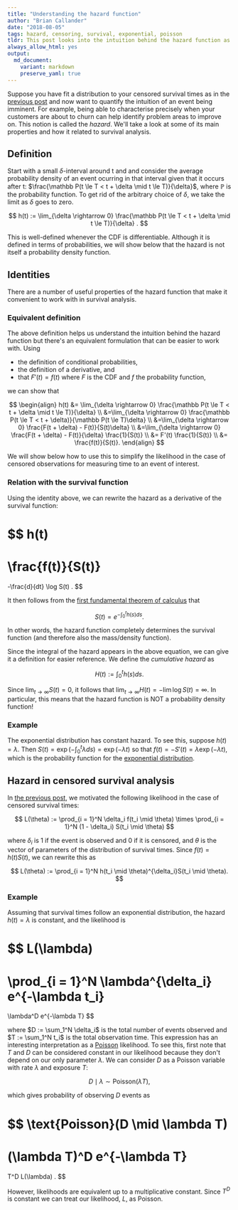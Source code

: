 ```yaml
---
title: "Understanding the hazard function"
author: "Brian Callander"
date: "2018-08-05"
tags: hazard, censoring, survival, exponential, poisson
tldr: This post looks into the intuition behind the hazard function as used in survival analysis. We also show how to calculate the hazard of an exponential survival model using maximum likelihood estimation by considering the likelihood as a Poisson likelihood.
always_allow_html: yes
output: 
  md_document:
    variant: markdown
    preserve_yaml: true
---
```




Suppose you have fit a distribution to your censored survival times as in the [previous post](./censoring.html) and now want to quantify the intuition of an event being imminent. For example, being able to characterise precisely when your customers are about to churn can help identify problem areas to improve on. This notion is called the *hazard*. We'll take a look at some of its main properties and how it related to survival analysis.

<!--more-->

## Definition

Start with a small $\delta$-interval around t and and consider the average probability density of an event ocurring in that interval given that it occurs after t: $\frac{\mathbb P(t \le T < t + \delta \mid t \le T)}{\delta}$, where $\mathbb P$ is the probability function. To get rid of the arbitrary choice of $\delta$, we take the limit as $\delta$ goes to zero.

$$
h(t)
:=
\lim_{\delta \rightarrow 0} \frac{\mathbb P(t \le T < t + \delta \mid t \le T)}{\delta}
.
$$

This is well-defined whenever the CDF is differentiable. Although it is defined in terms of probabilities, we will show below that the hazard is not itself a probability density function.

## Identities

There are a number of useful properties of the hazard function that make it convenient to work with in survival analysis. 

### Equivalent definition

The above definition helps us understand the intuition behind the hazard function but there's an equivalent formulation that can be easier to work with.  Using 

* the definition of conditional probabilities,
* the definition of a derivative, and 
* that $F'(t) = f(t)$ where $F$ is the CDF and $f$ the probability function,

we can show that

$$
\begin{align}
  h(t)
  &=
  \lim_{\delta \rightarrow 0} \frac{\mathbb P(t \le T < t + \delta \mid t \le T)}{\delta}
  \\
  &=\lim_{\delta \rightarrow 0} \frac{\mathbb P(t \le T < t + \delta)}{\mathbb P(t \le T)\delta}
  \\
  &=\lim_{\delta \rightarrow 0} \frac{F(t + \delta) - F(t)}{S(t)\delta}
  \\
  &=\lim_{\delta \rightarrow 0} \frac{F(t + \delta) - F(t)}{\delta} \frac{1}{S(t)}
  \\
  &= F'(t) \frac{1}{S(t)}
  \\
  &= \frac{f(t)}{S(t)}.
\end{align}
$$

We will show below how to use this to simplify the likelihood in the case of censored observations for measuring time to an event of interest.

### Relation with the survival function

Using the identity above, we can rewrite the hazard as a derivative of the survival function:

$$
h(t)
=
\frac{f(t)}{S(t)}
=
-\frac{d}{dt} \log S(t)
.
$$

It then follows from the [first fundamental theorem of calculus](https://en.wikipedia.org/wiki/Fundamental_theorem_of_calculus) that

$$
S(t) = e^{-\int_0^t h(s) ds}.
$$

In other words, the hazard function completely determines the survival function (and therefore also the mass/density function).

Since the integral of the hazard appears in the above equation, we can give it a definition for easier reference. We define the *cumulative hazard* as

$$
H(t) 
:=
\int_0^t h(s) ds
.
$$

Since $\lim_{t \rightarrow \infty} S(t) = 0$, it follows that $\lim_{t \rightarrow \infty} H(t) = -\lim \log S(t) = \infty$. In particular, this means that the hazard function is NOT a probability density function!

### Example

The exponential distribution has constant hazard. To see this, suppose $h(t) = \lambda$. Then $S(t) = \exp(-\int_0^t \lambda ds) = \exp(-\lambda t)$ so that $f(t) = -S'(t) = \lambda \exp(-\lambda t)$, which is the probability function for the [exponential distribution](https://en.wikipedia.org/wiki/Exponential_distribution).

## Hazard in censored survival analysis

In [the previous post](./censoring.html), we motivated the following likelihood in the case of censored survival times:

$$
L(\theta) 
:= 
\prod_{i = 1}^N \delta_i f(t_i \mid \theta)
\times
\prod_{i = 1}^N (1 - \delta_i) S(t_i \mid \theta)
$$

where $\delta_i$ is 1 if the event is observed and 0 if it is censored, and $\theta$ is the vector of parameters of the distribution of survival times. Since $f(t) = h(t) S(t)$, we can rewrite this as

$$
L(\theta) 
:= 
\prod_{i = 1}^N h(t_i \mid \theta)^{\delta_i}S(t_i \mid \theta).
$$

### Example

Assuming that survival times follow an exponential distribution, the hazard $h(t) = \lambda$ is constant, and the likelihood is

$$
  L(\lambda)
  = 
  \prod_{i = 1}^N \lambda^{\delta_i} e^{-\lambda t_i}
  =
  \lambda^D e^{-\lambda T}
$$

where $D := \sum_1^N \delta_i$ is the total number of events observed and $T := \sum_1^N t_i$ is the total observation time. This expression has an interesting interpretation as a [Poisson](https://en.wikipedia.org/wiki/Poisson_distribution) likelihood. To see this, first note that $T$ and $D$ can be considered constant in our likelihood because they don't depend on our only parameter $\lambda$. We can consider $D$ as a Poisson variable with rate $\lambda$ and exposure $T$:

$$
D \mid \lambda \sim \text{Poisson}(\lambda T),
$$

which gives probability of observing $D$ events as 

$$
\text{Poisson}(D \mid \lambda T)
=
(\lambda T)^D e^{-\lambda T}
=
T^D L(\lambda)
.
$$

However, likelihoods are equivalent up to a multiplicative constant. Since $T^D$ is constant we can treat our likelihood, $L$, as Poisson. 

